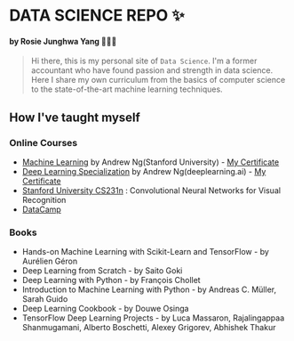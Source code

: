 # DATA SCIENCE REPO ✨
#### by Rosie Junghwa Yang 👩🏻‍💻

> Hi there, this is my personal site of `Data Science`. I'm a former accountant who have found passion and strength in data science. Here I share my own curriculum from the basics of computer science to the state-of-the-art machine learning techniques.

## How I've taught myself

### Online Courses
- [Machine Learning](https://www.coursera.org/learn/machine-learning) by Andrew Ng(Stanford University) - [My Certificate](https://www.coursera.org/account/accomplishments/certificate/Z3L8PR7JMRTK)
- [Deep Learning Specialization](https://www.coursera.org/specializations/deep-learning) by Andrew Ng(deeplearning.ai) - [My Certificate](https://www.coursera.org/account/accomplishments/specialization/9P7MT6YVZP9T)
- [Stanford University CS231n](http://cs231n.stanford.edu/) : Convolutional Neural Networks for Visual Recognition
- [DataCamp](https://www.datacamp.com/tracks/machine-learning-with-python)

### Books
- Hands-on Machine Learning with Scikit-Learn and TensorFlow - by Aurélien Géron
- Deep Learning from Scratch - by Saito Goki
- Deep Learning with Python - by François Chollet
- Introduction to Machine Learning with Python - by Andreas C. Müller, Sarah Guido
- Deep Learning Cookbook - by Douwe Osinga
- TensorFlow Deep Learning Projects - by Luca Massaron, Rajalingappaa Shanmugamani, Alberto Boschetti, Alexey Grigorev, Abhishek Thakur 
